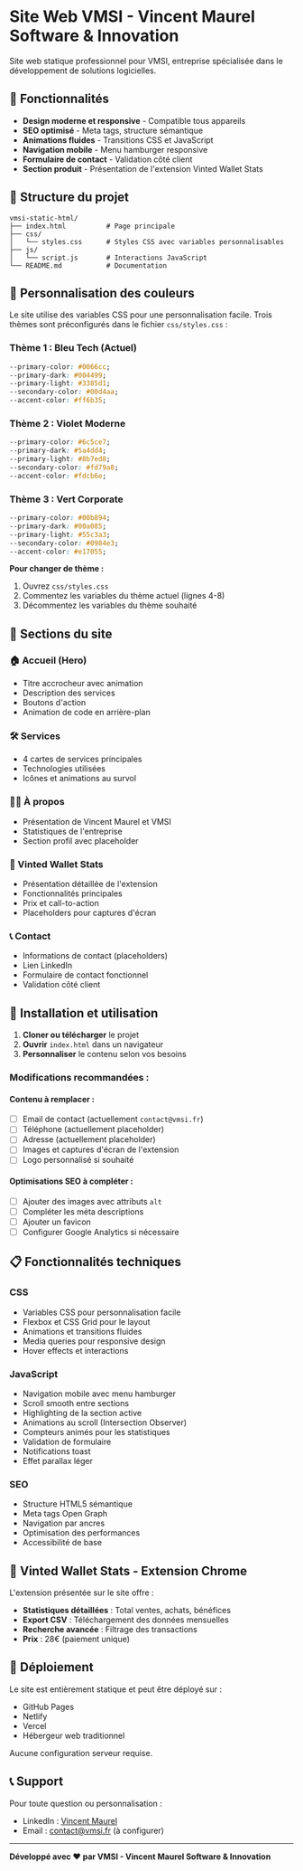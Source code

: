 # Site Web VMSI - Vincent Maurel Software & Innovation

Site web statique professionnel pour VMSI, entreprise spécialisée dans le développement de solutions logicielles.

## 🚀 Fonctionnalités

- **Design moderne et responsive** - Compatible tous appareils
- **SEO optimisé** - Meta tags, structure sémantique
- **Animations fluides** - Transitions CSS et JavaScript
- **Navigation mobile** - Menu hamburger responsive
- **Formulaire de contact** - Validation côté client
- **Section produit** - Présentation de l'extension Vinted Wallet Stats

## 📁 Structure du projet

```
vmsi-static-html/
├── index.html          # Page principale
├── css/
│   └── styles.css      # Styles CSS avec variables personnalisables
├── js/
│   └── script.js       # Interactions JavaScript
└── README.md           # Documentation
```

## 🎨 Personnalisation des couleurs

Le site utilise des variables CSS pour une personnalisation facile. Trois thèmes sont préconfigurés dans le fichier `css/styles.css` :

### Thème 1 : Bleu Tech (Actuel)
```css
--primary-color: #0066cc;
--primary-dark: #004499;
--primary-light: #3385d1;
--secondary-color: #00d4aa;
--accent-color: #ff6b35;
```

### Thème 2 : Violet Moderne
```css
--primary-color: #6c5ce7;
--primary-dark: #5a4dd4;
--primary-light: #8b7ed8;
--secondary-color: #fd79a8;
--accent-color: #fdcb6e;
```

### Thème 3 : Vert Corporate
```css
--primary-color: #00b894;
--primary-dark: #00a085;
--primary-light: #55c3a3;
--secondary-color: #0984e3;
--accent-color: #e17055;
```

**Pour changer de thème :**
1. Ouvrez `css/styles.css`
2. Commentez les variables du thème actuel (lignes 4-8)
3. Décommentez les variables du thème souhaité

## 📱 Sections du site

### 🏠 Accueil (Hero)
- Titre accrocheur avec animation
- Description des services
- Boutons d'action
- Animation de code en arrière-plan

### 🛠️ Services
- 4 cartes de services principales
- Technologies utilisées
- Icônes et animations au survol

### 👨‍💼 À propos
- Présentation de Vincent Maurel et VMSI
- Statistiques de l'entreprise
- Section profil avec placeholder

### 🎯 Vinted Wallet Stats
- Présentation détaillée de l'extension
- Fonctionnalités principales
- Prix et call-to-action
- Placeholders pour captures d'écran

### 📞 Contact
- Informations de contact (placeholders)
- Lien LinkedIn
- Formulaire de contact fonctionnel
- Validation côté client

## 🔧 Installation et utilisation

1. **Cloner ou télécharger** le projet
2. **Ouvrir** `index.html` dans un navigateur
3. **Personnaliser** le contenu selon vos besoins

### Modifications recommandées :

#### Contenu à remplacer :
- [ ] Email de contact (actuellement `contact@vmsi.fr`)
- [ ] Téléphone (actuellement placeholder)
- [ ] Adresse (actuellement placeholder)
- [ ] Images et captures d'écran de l'extension
- [ ] Logo personnalisé si souhaité

#### Optimisations SEO à compléter :
- [ ] Ajouter des images avec attributs `alt`
- [ ] Compléter les méta descriptions
- [ ] Ajouter un favicon
- [ ] Configurer Google Analytics si nécessaire

## 📋 Fonctionnalités techniques

### CSS
- Variables CSS pour personnalisation facile
- Flexbox et CSS Grid pour le layout
- Animations et transitions fluides
- Media queries pour responsive design
- Hover effects et interactions

### JavaScript
- Navigation mobile avec menu hamburger
- Scroll smooth entre sections
- Highlighting de la section active
- Animations au scroll (Intersection Observer)
- Compteurs animés pour les statistiques
- Validation de formulaire
- Notifications toast
- Effet parallax léger

### SEO
- Structure HTML5 sémantique
- Meta tags Open Graph
- Navigation par ancres
- Optimisation des performances
- Accessibilité de base

## 🎯 Vinted Wallet Stats - Extension Chrome

L'extension présentée sur le site offre :

- **Statistiques détaillées** : Total ventes, achats, bénéfices
- **Export CSV** : Téléchargement des données mensuelles  
- **Recherche avancée** : Filtrage des transactions
- **Prix** : 28€ (paiement unique)

## 🚀 Déploiement

Le site est entièrement statique et peut être déployé sur :
- GitHub Pages
- Netlify
- Vercel
- Hébergeur web traditionnel

Aucune configuration serveur requise.

## 📞 Support

Pour toute question ou personnalisation :
- LinkedIn : [Vincent Maurel](https://www.linkedin.com/in/vincent-maurel-6324a632/)
- Email : contact@vmsi.fr (à configurer)

---

**Développé avec ❤️ par VMSI - Vincent Maurel Software & Innovation**